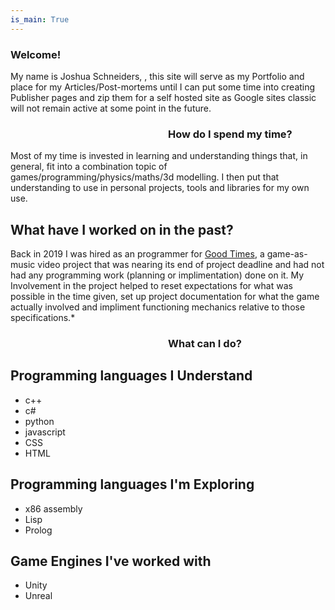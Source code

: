 ```yaml
---
is_main: True
---
```

### Welcome!

My name is Joshua Schneiders, , this site will serve as my Portfolio and place for my Articles/Post-mortems until I can put some time into creating Publisher pages and zip them for a self hosted site as Google sites classic will not remain active at some point in the future.

<table><tr><p style="float: left; width: 50%;">

### How do I spend my time?

Most of my time is invested in learning and understanding things that, in general, fit into a combination topic of games/programming/physics/maths/3d modelling.
I then put that understanding to use in personal projects, tools and libraries for my own use.

## What have I worked on in the past?

Back in 2019 I was hired as an programmer for [Good Times](https://web.archive.org/web/20191024001423/http://www.genesisowusu.com/), a game-as-music video project that was nearing its end of project deadline and had not had any programming work (planning or implimentation) done on it.
My Involvement in the project helped to reset expectations for what was possible in the time given, set up project documentation for what the game actually involved and impliment functioning mechanics relative to those specifications.*



</p><p style="float: left; width: 50%;">

### What can I do?

## Programming languages I Understand
- c++
- c#
- python
- javascript
- CSS
- HTML

## Programming languages I'm Exploring
- x86 assembly
- Lisp
- Prolog

## Game Engines I've worked with
- Unity
- Unreal

</p></tr></table>

